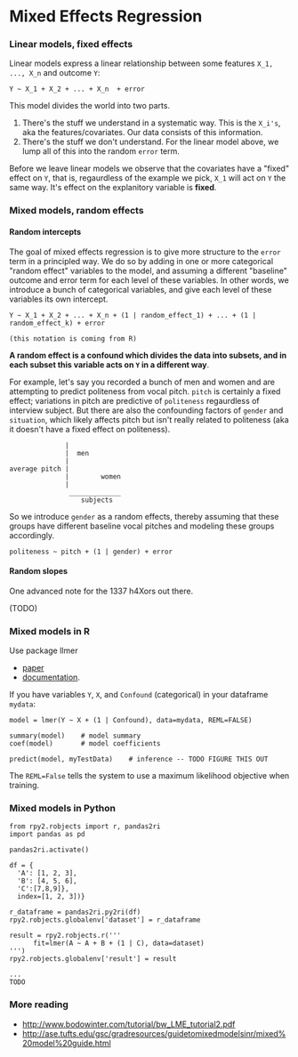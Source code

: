 # Mixed Effects Regression


### Linear models, fixed effects

Linear models express a linear relationship between some features `X_1, ..., X_n` and outcome `Y`:

```
Y ~ X_1 + X_2 + ... + X_n  + error
```

This model divides the world into two parts. 

1) There's the stuff we understand in a systematic way. This is the `X_i's`, aka the features/covariates. Our data consists of this information.
2) There's the stuff we don't understand. For the linear model above, we lump all of this into the random `error` term. 

Before we leave linear models we observe that the covariates have a "fixed" effect on `Y`, that is, regaurdless of the example we pick, `X_1` will act on `Y` the same way. It's effect on the explanitory variable is **fixed**.

### Mixed models, random effects

#### Random intercepts

The goal of mixed effects regression is to give more structure to the `error` term in a principled way. We do so by adding in one or more categorical "random effect" variables to the model, and assuming a different "baseline" outcome and error term for each level of these variables. In other words, we introduce a bunch of categorical variables, and give each level of these variables its own intercept.


```
Y ~ X_1 + X_2 + ... + X_n + (1 | random_effect_1) + ... + (1 | random_effect_k) + error

(this notation is coming from R)
```


**A random effect is a confound which divides the data into subsets, and in each subset this variable acts on `Y` in a different way**. 

For example, let's say you recorded a bunch of men and women and are attempting to predict politeness from vocal pitch. `pitch` is certainly a fixed effect; variations in pitch are predictive of `politeness` regaurdless of interview subject. But there are also the confounding factors of `gender` and `situation`, which likely affects pitch but isn't really related to politeness (aka it doesn't have a fixed effect on politeness).

```
              |
              |  men
              |
average pitch |
              |        women
              |
               _____________
                  subjects

```

So we introduce `gender` as a random effects, thereby assuming that these groups have different baseline vocal pitches and modeling these groups accordingly. 

```
politeness ~ pitch + (1 | gender) + error
```

#### Random slopes

One advanced note for the 1337 h4Xors out there. 

(TODO)


### Mixed models in R

Use package llmer 
* [paper](https://cran.r-project.org/web/packages/lme4/vignettes/lmer.pdf)
* [documentation](https://www.rdocumentation.org/packages/lme4/versions/1.1-13/topics/lmer).

If you have variables `Y`, `X`, and `Confound` (categorical) in your dataframe `mydata`:
```
model = lmer(Y ~ X + (1 | Confound), data=mydata, REML=FALSE)

summary(model)    # model summary
coef(model)       # model coefficients

predict(model, myTestData)    # inference -- TODO FIGURE THIS OUT
```

The `REML=False` tells the system to use a maximum likelihood objective when training.

### Mixed models in Python


```
from rpy2.robjects import r, pandas2ri
import pandas as pd

pandas2ri.activate()

df = {
  'A': [1, 2, 3],
  'B': [4, 5, 6],
  'C':[7,8,9]},
  index=[1, 2, 3])}

r_dataframe = pandas2ri.py2ri(df)
rpy2.robjects.globalenv['dataset'] = r_dataframe

result = rpy2.robjects.r('''
      fit=lmer(A ~ A + B + (1 | C), data=dataset)
''')
rpy2.robjects.globalenv['result'] = result

...
TODO

```


### More reading

* http://www.bodowinter.com/tutorial/bw_LME_tutorial2.pdf
* http://ase.tufts.edu/gsc/gradresources/guidetomixedmodelsinr/mixed%20model%20guide.html

